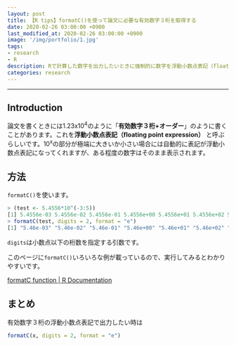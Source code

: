 ```yaml
---
layout: post
title: 【R tips】formatC()を使って論文に必要な有効数字３桁を取得する
date: 2020-02-26 03:00:00 +0900
last_modified_at: 2020-02-26 03:00:00 +0900
image: '/img/portfolio/1.jpg'
tags:
- research
- R
description: Rで計算した数字を出力したいときに強制的に数字を浮動小数点表記（floating point expression）にします。
categories: research
---
```


---


## Introduction

論文を書くときには1.23x10<sup>4</sup>のように「**有効数字３桁+オーダー**」のように書くことがあります。これを**浮動小数点表記（floating point expression）** と呼ぶらしいです。10<sup>x</sup>の部分が極端に大きいか小さい場合には自動的に表記が浮動小数点表記になってくれますが、ある程度の数字はそのまま表示されます。

## 方法

`formatC()`を使います。

```R
> (test <- 5.4556*10^(-3:5))
[1] 5.4556e-03 5.4556e-02 5.4556e-01 5.4556e+00 5.4556e+01 5.4556e+02 5.4556e+03 5.4556e+04 5.4556e+05
> formatC(test, digits = 2, format = "e")
[1] "5.46e-03" "5.46e-02" "5.46e-01" "5.46e+00" "5.46e+01" "5.46e+02" "5.46e+03" "5.46e+04" "5.46e+05"
```

`digits`は小数点以下の桁数を指定する引数です。

このページに`formatC()`いろいろな例が載っているので、実行してみるとわかりやすいです。

[formatC function \| R Documentation](https://www.rdocumentation.org/packages/base/versions/3.6.2/topics/formatC)

## まとめ

有効数字３桁の浮動小数点表記で出力したい時は

```R
formatC(x, digits = 2, format = "e")
```
